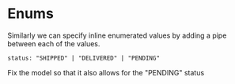 # Enums

Similarly we can specify inline enumerated values by
adding a pipe between each of the values.

```kye
status: "SHIPPED" | "DELIVERED" | "PENDING"
```

Fix the model so that it also allows for the "PENDING" status
